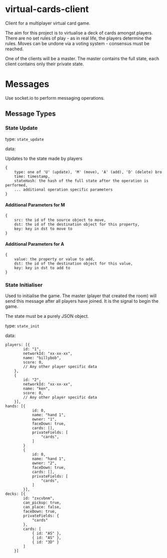 # virtual-cards-client
Client for a multiplayer virtual card game.

The aim for this project is to virtualise a deck of cards
amongst players. There are no set rules of play - as in
real life, the players determine the rules. Moves can
be undone via a voting system - consensus must be reached.

One of the clients will be a master. The master contains the full
state, each client contains only their private state.

# Messages

Use socket.io to perform messaging operations.

## Message Types

### State Update
type: `state_update`

data:

Updates to the state made by players

```
{
    type: one of 'U' (update), 'M' (move), 'A' (add), 'D' (delete) bro
    time: timestamp,
    stateHash: the hash of the full state after the operation is performed,
    ... additional operation specific parameters
}
```

#### Additional Parameters for M
```
{
    src: the id of the source object to move,
    dst: the id of the destination object for this property,
    key: key in dst to move to
}
```

#### Additional Parameters for A
```
{
    value: the property or value to add,
    dst: the id of the destination object for this value,
    key: key in dst to add to
}
```

### State Initialiser
Used to initialise the game. The master (player that created
the room) will send this message after all players have joined.
It is the signal to begin the game.

The state must be a purely JSON object.

type: `state_init`

data:

```
players: [{
        id: "1",
        networkId: "xx-xx-xx",
        name: "billybob",
        score: 0,
        // Any other player specific data
    },
    {
        id: "2",
        networkId: "xx-xx-xx",
        name: "ken",
        score: 0,
        // Any other player specific data
    }],
hands: [{
            id: 0,
            name: "hand 1",
            owner: "1",
            faceDown: true,
            cards: [],
            privateFields: [
                "cards",
            ]
        }
        {
            id: 0,
            name: "hand 1",
            owner: "2",
            faceDown: true,
            cards: [],
            privateFields: [
                "cards",
            ]
        }],
decks: [{
        id: "zxcvbnm",
        can_pickup: true,
        can_place: false,
        faceDown: true,
        privateFields: {
            "cards"
        },
        cards: [
            { id: "AS" },
            { id: "AS" },
            { id: "3D" }
        ]
    }]
```
